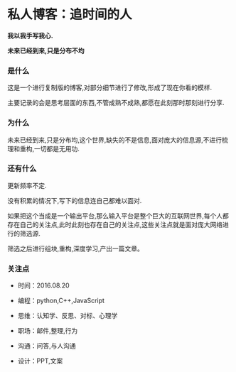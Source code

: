 # 私人博客：追时间的人

**我以我手写我心.**

**未来已经到来,只是分布不均**

### **是什么**

这是一个进行复制版的博客,对部分细节进行了修改,形成了现在你看的模样.

主要记录的会是思考层面的东西,不管成熟不成熟,都愿在此刻那时那刻进行分享.

### **为什么**

未来已经到来,只是分布均,这个世界,缺失的不是信息,面对庞大的信息源,不进行梳理和重构,一切都是无用功.


### **还有什么**

更新频率不定.

没有积累的情况下,写下的信息连自己都难以面对.

如果把这个当成是一个输出平台,那么输入平台是整个巨大的互联网世界,每个人都存在自己的关注点,此时此刻也存在自己的关注点,这些关注点就是面对庞大网络进行的筛选源.

筛选之后进行组块,重构,深度学习,产出一篇文章。

### **关注点**

- 时间：2016.08.20

- 编程：python,C++,JavaScript

- 思维：认知学、反思、对标、心理学

- 职场：邮件,整理,行为

- 沟通：问答,与人沟通

- 设计：PPT,文案

